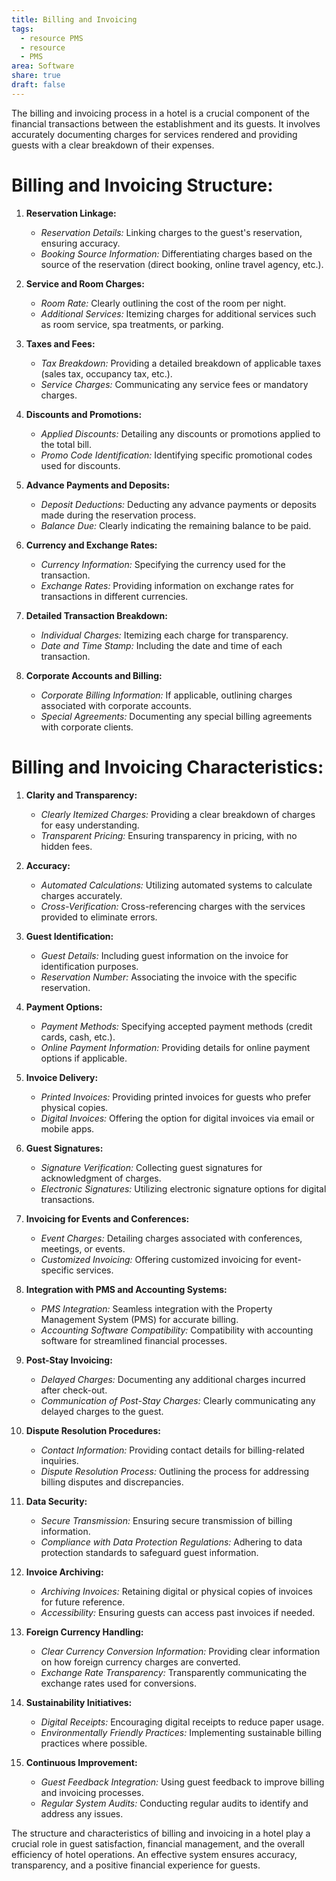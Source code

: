 ```yaml
---
title: Billing and Invoicing
tags:
  - resource PMS
  - resource
  - PMS
area: Software
share: true
draft: false
---
```


The billing and invoicing process in a hotel is a crucial component of the financial transactions between the establishment and its guests. It involves accurately documenting charges for services rendered and providing guests with a clear breakdown of their expenses.

# Billing and Invoicing Structure:

1. **Reservation Linkage:**
    - *Reservation Details:* Linking charges to the guest's reservation, ensuring accuracy.
    - *Booking Source Information:* Differentiating charges based on the source of the reservation (direct booking, online travel agency, etc.).

2. **Service and Room Charges:**
    - *Room Rate:* Clearly outlining the cost of the room per night.
    - *Additional Services:* Itemizing charges for additional services such as room service, spa treatments, or parking.

3. **Taxes and Fees:**
    - *Tax Breakdown:* Providing a detailed breakdown of applicable taxes (sales tax, occupancy tax, etc.).
    - *Service Charges:* Communicating any service fees or mandatory charges.

4. **Discounts and Promotions:**
    - *Applied Discounts:* Detailing any discounts or promotions applied to the total bill.
    - *Promo Code Identification:* Identifying specific promotional codes used for discounts.

5. **Advance Payments and Deposits:**
    
    - *Deposit Deductions:* Deducting any advance payments or deposits made during the reservation process.
    - *Balance Due:* Clearly indicating the remaining balance to be paid.

6. **Currency and Exchange Rates:**
    
    - *Currency Information:* Specifying the currency used for the transaction.
    - *Exchange Rates:* Providing information on exchange rates for transactions in different currencies.

7. **Detailed Transaction Breakdown:**
    
    - *Individual Charges:* Itemizing each charge for transparency.
    - *Date and Time Stamp:* Including the date and time of each transaction.

8. **Corporate Accounts and Billing:**
    
    - *Corporate Billing Information:* If applicable, outlining charges associated with corporate accounts.
    - *Special Agreements:* Documenting any special billing agreements with corporate clients.


# Billing and Invoicing Characteristics:

1. **Clarity and Transparency:**
    - *Clearly Itemized Charges:* Providing a clear breakdown of charges for easy understanding.
    - *Transparent Pricing:* Ensuring transparency in pricing, with no hidden fees.

2. **Accuracy:**
    - *Automated Calculations:* Utilizing automated systems to calculate charges accurately.
    - *Cross-Verification:* Cross-referencing charges with the services provided to eliminate errors.

3. **Guest Identification:**
    - *Guest Details:* Including guest information on the invoice for identification purposes.
    - *Reservation Number:* Associating the invoice with the specific reservation.

4. **Payment Options:**
    - *Payment Methods:* Specifying accepted payment methods (credit cards, cash, etc.).
    - *Online Payment Information:* Providing details for online payment options if applicable.

5. **Invoice Delivery:**
    - *Printed Invoices:* Providing printed invoices for guests who prefer physical copies.
    - *Digital Invoices:* Offering the option for digital invoices via email or mobile apps.

6. **Guest Signatures:**
    - *Signature Verification:* Collecting guest signatures for acknowledgment of charges.
    - *Electronic Signatures:* Utilizing electronic signature options for digital transactions.

7. **Invoicing for Events and Conferences:**
    - *Event Charges:* Detailing charges associated with conferences, meetings, or events.
    - *Customized Invoicing:* Offering customized invoicing for event-specific services.

8. **Integration with PMS and Accounting Systems:**
    - *PMS Integration:* Seamless integration with the Property Management System (PMS) for accurate billing.
    - *Accounting Software Compatibility:* Compatibility with accounting software for streamlined financial processes.

9. **Post-Stay Invoicing:**
    - *Delayed Charges:* Documenting any additional charges incurred after check-out.
    - *Communication of Post-Stay Charges:* Clearly communicating any delayed charges to the guest.

10. **Dispute Resolution Procedures:**
    - *Contact Information:* Providing contact details for billing-related inquiries.
    - *Dispute Resolution Process:* Outlining the process for addressing billing disputes and discrepancies.

11. **Data Security:**
    - *Secure Transmission:* Ensuring secure transmission of billing information.
    - *Compliance with Data Protection Regulations:* Adhering to data protection standards to safeguard guest information.

12. **Invoice Archiving:**
    - *Archiving Invoices:* Retaining digital or physical copies of invoices for future reference.
    - *Accessibility:* Ensuring guests can access past invoices if needed.

13. **Foreign Currency Handling:**
    - *Clear Currency Conversion Information:* Providing clear information on how foreign currency charges are converted.
    - *Exchange Rate Transparency:* Transparently communicating the exchange rates used for conversions.

14. **Sustainability Initiatives:**
    - *Digital Receipts:* Encouraging digital receipts to reduce paper usage.
    - *Environmentally Friendly Practices:* Implementing sustainable billing practices where possible.

15. **Continuous Improvement:**
    - *Guest Feedback Integration:* Using guest feedback to improve billing and invoicing processes.
    - *Regular System Audits:* Conducting regular audits to identify and address any issues.
    

The structure and characteristics of billing and invoicing in a hotel play a crucial role in guest satisfaction, financial management, and the overall efficiency of hotel operations. An effective system ensures accuracy, transparency, and a positive financial experience for guests.